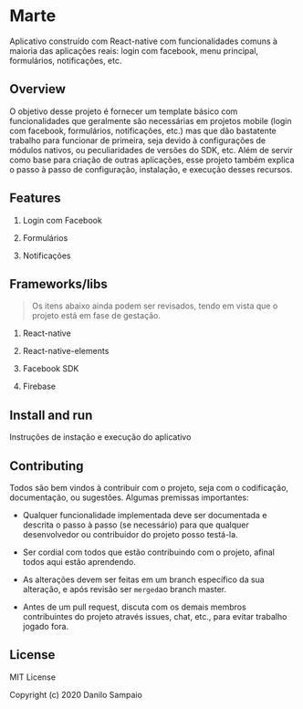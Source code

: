 # Marte
Aplicativo construído com React-native com funcionalidades comuns à maioria das aplicações reais: login com facebook, menu principal, formulários, notificações, etc.

## Overview

O objetivo desse projeto é fornecer um template básico com funcionalidades que geralmente são necessárias em projetos mobile (login com facebook, formulários, notificações, etc.) mas que dão bastatente trabalho para funcionar de primeira, seja devido à configurações de módulos nativos, ou peculiaridades de versões do SDK, etc. Além de servir como base para criação de outras aplicações, esse projeto também explica o passo à passo de configuração, instalação, e execução desses recursos.

## Features

1. Login com Facebook

2. Formulários

3. Notificações

## Frameworks/libs
> Os itens abaixo ainda podem ser revisados, tendo em vista que o projeto está em fase de gestação.

1. React-native

2. React-native-elements

3. Facebook SDK

4. Firebase

## Install and run

Instruções de instação e execução do aplicativo

## Contributing

Todos são bem vindos à contribuir com o projeto, seja com o codificação, documentação, ou sugestões. Algumas premissas importantes:

  - Qualquer funcionalidade implementada deve ser documentada e descrita o passo à passo (se necessário) para que qualquer desenvolvedor ou contribuidor do projeto posso testá-la.
  
  - Ser cordial com todos que estão contribuindo com o projeto, afinal todos aqui estão aprendendo.
  
  - As alterações devem ser feitas em um branch específico da sua alteração, e após revisão ser `merged`ao branch master.
  
  - Antes de um pull request, discuta com os demais membros contribuintes do projeto através issues, chat, etc., para evitar trabalho jogado fora.

## License

MIT License

Copyright (c) 2020 Danilo Sampaio
